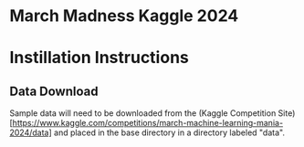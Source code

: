 # March Madness Kaggle 2024

# Instillation Instructions

## Data Download
Sample data will need to be downloaded from the (Kaggle Competition Site)[https://www.kaggle.com/competitions/march-machine-learning-mania-2024/data] and placed in the base directory in a directory labeled "data".